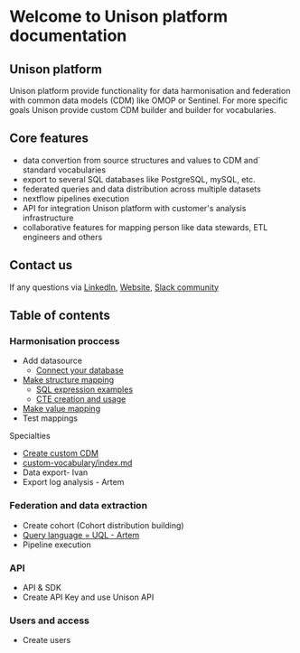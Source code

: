 # Welcome to Unison platform documentation

## Unison platform 
Unison platform provide functionality for data harmonisation and federation with 
common data models (CDM) like OMOP or Sentinel. For more specific goals Unison provide 
custom CDM builder and builder for vocabularies.  

## Core features
- data convertion from source structures and values to CDM and` standard vocabularies
- export to several SQL databases like PostgreSQL, mySQL, etc. 
- federated queries and data distribution across multiple datasets
- nextflow pipelines execution
- API for integration Unison platform with customer's analysis infrastructure  
- collaborative features for mapping person like data stewards, ETL engineers and others

## Contact us
If any questions via [LinkedIn](https://www.linkedin.com/company/hyperunison/), [Website](https://hyperunison.com/), [Slack community](https://join.slack.com/t/unisoncommunity/shared_invite/zt-2p75t4fhc-Kiksdz2sf19zjYi_JVHzNg)

## Table of contents

### Harmonisation proccess
- Add datasource
  - [Connect your database](./how-to-connect-db/how-to-connect-db.md)
- [Make structure mapping](./structure-mapping/structure-mapping.md)
  - [SQL expression examples](./sql-expressions-examples/sql-expressions.md)
  - [CTE creation and usage](cte-creation-and-usage/index.md)
- [Make value mapping](./value-mapping/value-mapping.md)
- Test mappings

Specialties
- [Create custom CDM](./custom-cdm/custom-cdm.md)
- [custom-vocabulary/index.md](custom-vocabulary/index.md)
- Data export- Ivan
- Export log analysis - Artem

### Federation and data extraction
- Create cohort (Cohort distribution building)
- [Query language = UQL - Artem](UQL/index.md)
- Pipeline execution

### API
- API & SDK
- Create API Key and use Unison API

### Users and access
- Create users 




